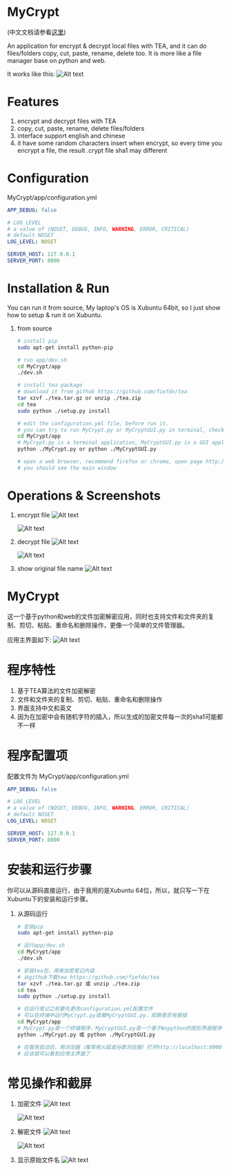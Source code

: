 # MyCrypt
(中文文档请参看[这里](#mycrypt_zh))

An application for encrypt & decrypt local files with TEA, and it can do files/folders copy, cut, paste, rename, delete too.
It is more like a file manager base on python and web.

It works like this:
![Alt text](/doc/mycrypt_main_window_en.png?raw=true "mycrypt_main_window")


# Features
1. encrypt and decrypt files with TEA
2. copy, cut, paste, rename, delete files/folders
3. interface support english and chinese
4. it have some random characters insert when encrypt, so every time you encrypt a file, the result .crypt file sha1 may different


# Configuration
MyCrypt/app/configuration.yml
```yaml
APP_DEBUG: false

# LOG_LEVEL
# a value of (NOSET, DEBUG, INFO, WARNING, ERROR, CRITICAL)
# default NOSET
LOG_LEVEL: NOSET

SERVER_HOST: 127.0.0.1
SERVER_PORT: 8000
```


# Installation & Run
You can run it from source, My laptop's OS is Xubuntu 64bit, so I just show how to setup & run it on Xubuntu.

1. from source
   ```bash
   # install pip
   sudo apt-get install python-pip

   # run app/dev.sh
   cd MyCrypt/app
   ./dev.sh

   # install tea package
   # download it from github https://github.com/fiefdx/tea
   tar xzvf ./tea.tar.gz or unzip ./tea.zip
   cd tea
   sudo python ./setup.py install

   # edit the configuration.yml file, before run it.
   # you can try to run MyCrypt.py or MyCryptGUI.py in terminal, check if error occur
   cd MyCrypt/app
   # MyCrypt.py is a terminal application, MyCryptGUI.py is a GUI application(have a system tray icon) based on Wxpython
   python ./MyCrypt.py or python ./MyCryptGUI.py

   # open a web browser, recommend firefox or chrome, open page http://localhost:8000
   # you should see the main window
   ```

# Operations & Screenshots

1. encrypt file
   ![Alt text](/doc/mycrypt_encrypt_password_en.png?raw=true "mycrypt_encrypt_password")

   ![Alt text](/doc/mycrypt_encrypt_encrypting_en.png?raw=true "mycrypt_encrypt_encrypting")

2. decrypt file
   ![Alt text](/doc/mycrypt_decrypt_password_en.png?raw=true "mycrypt_decrypt_password")

   ![Alt text](/doc/mycrypt_decrypt_decrypting_en.png?raw=true "mycrypt_decrypt_decrypting")

3. show original file name
   ![Alt text](/doc/mycrypt_show_original_file_name_en.png?raw=true "mycrypt_show_original_file_name")


<a name="mycrypt_zh"><a>


# MyCrypt
这一个基于python和web的文件加密解密应用，同时也支持文件和文件夹的复制、剪切、粘贴、重命名和删除操作，更像一个简单的文件管理器。

应用主界面如下:
![Alt text](/doc/mycrypt_main_window_zh.png?raw=true "mycrypt_main_window")


# 程序特性
1. 基于TEA算法的文件加密解密
2. 文件和文件夹的复制、剪切、粘贴、重命名和删除操作
3. 界面支持中文和英文
4. 因为在加密中会有随机字符的插入，所以生成的加密文件每一次的sha1可能都不一样


# 程序配置项
配置文件为 MyCrypt/app/configuration.yml
```yaml
APP_DEBUG: false

# LOG_LEVEL
# a value of (NOSET, DEBUG, INFO, WARNING, ERROR, CRITICAL)
# default NOSET
LOG_LEVEL: NOSET

SERVER_HOST: 127.0.0.1
SERVER_PORT: 8000
```


# 安装和运行步骤
你可以从源码直接运行，由于我用的是Xubuntu 64位，所以，就只写一下在Xubuntu下的安装和运行步骤。

1. 从源码运行
   ```bash
   # 安装pip
   sudo apt-get install python-pip

   # 运行app/dev.sh
   cd MyCrypt/app
   ./dev.sh

   # 安装tea包，用来加密笔记内容
   # 从github下载tea https://github.com/fiefdx/tea
   tar xzvf ./tea.tar.gz 或 unzip ./tea.zip
   cd tea
   sudo python ./setup.py install

   # 在运行笔记之前要先更改configuration.yml配置文件
   # 可以在终端中运行MyCrypt.py或者MyCryptGUI.py，观察是否有报错
   cd MyCrypt/app
   # MyCrypt.py是一个终端程序，MyCryptGUI.py是一个基于Wxpython的图形界面程序（会显示一个系统托盘图标）
   python ./MyCrypt.py 或 python ./MyCryptGUI.py

   # 在服务启动后，用浏览器（推荐用火狐或谷歌浏览器）打开http://localhost:8000
   # 应该就可以看到应用主界面了
   ```


# 常见操作和截屏

1. 加密文件
   ![Alt text](/doc/mycrypt_encrypt_password_zh.png?raw=true "mycrypt_encrypt_password")

   ![Alt text](/doc/mycrypt_encrypt_encrypting_zh.png?raw=true "mycrypt_encrypt_encrypting")

2. 解密文件
   ![Alt text](/doc/mycrypt_decrypt_password_zh.png?raw=true "mycrypt_decrypt_password")

   ![Alt text](/doc/mycrypt_decrypt_decrypting_zh.png?raw=true "mycrypt_decrypt_decrypting")

3. 显示原始文件名
   ![Alt text](/doc/mycrypt_show_original_file_name_zh.png?raw=true "mycrypt_show_original_file_name")

